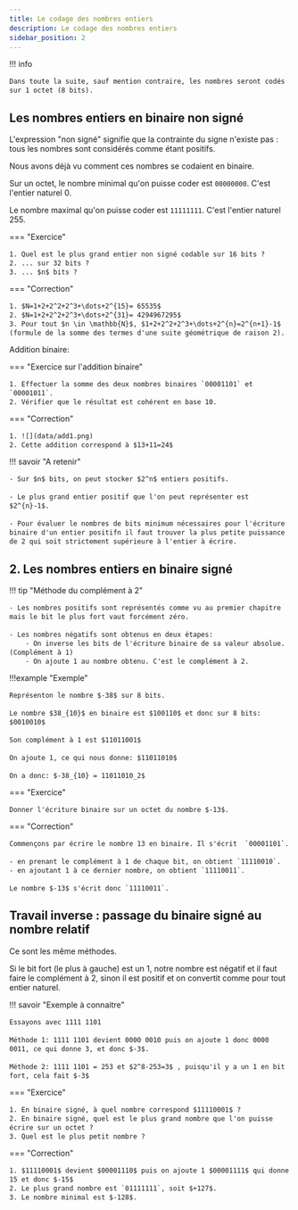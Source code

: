 ```yaml
---
title: Le codage des nombres entiers
description: Le codage des nombres entiers
sidebar_position: 2
---
```


!!! info

    Dans toute la suite, sauf mention contraire, les nombres seront codés sur 1 octet (8 bits).

## Les nombres entiers en binaire non signé

L'expression "non signé" signifie que la contrainte du signe n'existe pas : tous les nombres sont considérés comme étant positifs.

Nous avons déjà vu comment ces nombres se codaient en binaire.

Sur un octet, le nombre minimal qu'on puisse coder est `00000000`. C'est l'entier naturel 0.

Le nombre maximal qu'on puisse coder est `11111111`. C'est l'entier naturel 255.

=== "Exercice"

    1. Quel est le plus grand entier non signé codable sur 16 bits ?
    2. ... sur 32 bits ?
    3. ... $n$ bits ?

=== "Correction"

    1. $N=1+2+2^2+2^3+\dots+2^{15}= 65535$
    2. $N=1+2+2^2+2^3+\dots+2^{31}= 4294967295$
    3. Pour tout $n \in \mathbb{N}$, $1+2+2^2+2^3+\dots+2^{n}=2^{n+1}-1$ (formule de la somme des termes d'une suite géométrique de raison 2).

Addition binaire:

=== "Exercice sur l'addition binaire"

    1. Effectuer la somme des deux nombres binaires `00001101` et `00001011`.
    2. Vérifier que le résultat est cohérent en base 10.

=== "Correction"

    1. ![](data/add1.png)
    2. Cette addition correspond à $13+11=24$

!!! savoir "A retenir"

    - Sur $n$ bits, on peut stocker $2^n$ entiers positifs.

    - Le plus grand entier positif que l'on peut représenter est $2^{n}-1$.

    - Pour évaluer le nombres de bits minimum nécessaires pour l'écriture binaire d'un entier positifn il faut trouver la plus petite puissance de 2 qui soit strictement supérieure à l'entier à écrire.

## 2. Les nombres entiers en binaire signé

!!! tip "Méthode du complément à 2"

    - Les nombres positifs sont représentés comme vu au premier chapitre mais le bit le plus fort vaut forcément zéro.

    - Les nombres négatifs sont obtenus en deux étapes:
        - On inverse les bits de l'écriture binaire de sa valeur absolue. (Complément à 1)
        - On ajoute 1 au nombre obtenu. C'est le complément à 2.

!!!example "Exemple"

    Représenton le nombre $-38$ sur 8 bits.

    Le nombre $38_{10}$ en binaire est $100110$ et donc sur 8 bits: $0010010$

    Son complément à 1 est $11011001$

    On ajoute 1, ce qui nous donne: $11011010$

    On a donc: $-38_{10} = 11011010_2$

=== "Exercice"

    Donner l'écriture binaire sur un octet du nombre $-13$.

=== "Correction"

    Commençons par écrire le nombre 13 en binaire. Il s'écrit  `00001101`.

    - en prenant le complément à 1 de chaque bit, on obtient `11110010`.
    - en ajoutant 1 à ce dernier nombre, on obtient `11110011`.

    Le nombre $-13$ s'écrit donc `11110011`.



## Travail inverse : passage du binaire signé au nombre relatif

Ce sont les même méthodes.

Si le bit fort (le plus à gauche) est un 1, notre nombre est négatif et il faut faire le complément à 2, sinon il est positif et on convertit comme pour tout entier naturel.

!!! savoir "Exemple à connaitre"

    Essayons avec 1111 1101

    Méthode 1: 1111 1101 devient 0000 0010 puis on ajoute 1 donc 0000 0011, ce qui donne 3, et donc $-3$.

    Méthode 2: 1111 1101 = 253 et $2^8-253=3$ , puisqu'il y a un 1 en bit fort, cela fait $-3$

=== "Exercice"

    1. En binaire signé, à quel nombre correspond $11110001$ ?
    2. En binaire signé, quel est le plus grand nombre que l'on puisse écrire sur un octet ?
    3. Quel est le plus petit nombre ?

=== "Correction"

    1. $11110001$ devient $00001110$ puis on ajoute 1 $00001111$ qui donne 15 et donc $-15$
    2. Le plus grand nombre est `01111111`, soit $+127$.
    3. Le nombre minimal est $-128$.


